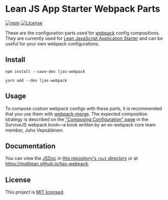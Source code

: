 # Lean JS App Starter Webpack Parts

[![npm](https://img.shields.io/npm/v/ljas-webpack.svg?colorB=brightgreen)](https://npmjs.com/package/ljas-webpack) [![License](https://img.shields.io/badge/license-MIT-blue.svg)](https://github.com/mattlean/ljas-webpack/blob/master/LICENSE)

These are the configuration parts used for [webpack](https://webpack.js.org) config compositions. They are currently used for [Lean JavaScript Application Starter](https://github.com/mattlean/lean-js-app-starter) and can be useful for your own webpack configurations.

## Install

`npm install --save-dev ljas-webpack`

`yarn add --dev ljas-webpack`

## Usage

To compose custom webpack configs with these parts, it is recommended that you use them with [webpack-merge](https://npmjs.com/package/webpack-merge). The expected composition strategy is described on the ["Composing Configuration" page](https://survivejs.com/webpack/developing/composing-configuration) in the SurviveJS webpack book—a book written by an ex-webpack core team member, Juho Vepsäläinen.

## Documentation

You can view the [JSDoc](https://jsdoc.app) in [this repository's `/out` directory](./out) or at https://mattlean.github.io/ljas-webpack.

## License

This project is [MIT licensed](https://github.com/mattlean/ljas-webpack/blob/master/LICENSE).
